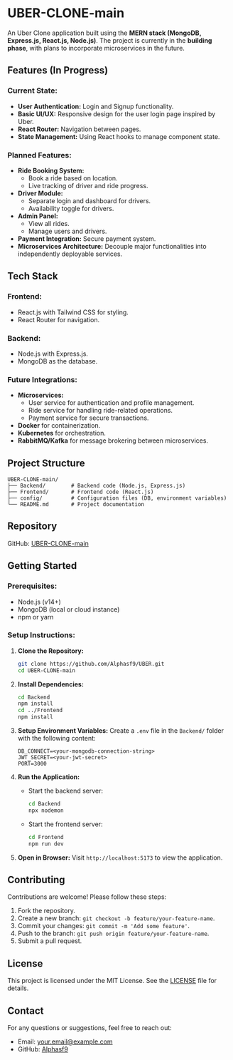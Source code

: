 # UBER-CLONE-main

An Uber Clone application built using the **MERN stack (MongoDB, Express.js, React.js, Node.js)**. The project is currently in the **building phase**, with plans to incorporate microservices in the future.

## Features (In Progress)

### Current State:
- **User Authentication:** Login and Signup functionality.
- **Basic UI/UX:** Responsive design for the user login page inspired by Uber.
- **React Router:** Navigation between pages.
- **State Management:** Using React hooks to manage component state.

### Planned Features:
- **Ride Booking System:**
  - Book a ride based on location.
  - Live tracking of driver and ride progress.
- **Driver Module:**
  - Separate login and dashboard for drivers.
  - Availability toggle for drivers.
- **Admin Panel:**
  - View all rides.
  - Manage users and drivers.
- **Payment Integration:** Secure payment system.
- **Microservices Architecture:** Decouple major functionalities into independently deployable services.

## Tech Stack

### Frontend:
- React.js with Tailwind CSS for styling.
- React Router for navigation.

### Backend:
- Node.js with Express.js.
- MongoDB as the database.

### Future Integrations:
- **Microservices:**
  - User service for authentication and profile management.
  - Ride service for handling ride-related operations.
  - Payment service for secure transactions.
- **Docker** for containerization.
- **Kubernetes** for orchestration.
- **RabbitMQ/Kafka** for message brokering between microservices.

## Project Structure
```
UBER-CLONE-main/
├── Backend/        # Backend code (Node.js, Express.js)
├── Frontend/       # Frontend code (React.js)
├── config/         # Configuration files (DB, environment variables)
└── README.md       # Project documentation
```

## Repository
GitHub: [UBER-CLONE-main](https://github.com/Alphasf9/UBER.git)

## Getting Started

### Prerequisites:
- Node.js (v14+)
- MongoDB (local or cloud instance)
- npm or yarn

### Setup Instructions:

1. **Clone the Repository:**
   ```bash
   git clone https://github.com/Alphasf9/UBER.git
   cd UBER-CLONE-main
   ```

2. **Install Dependencies:**
   ```bash
   cd Backend
   npm install
   cd ../Frontend
   npm install
   ```

3. **Setup Environment Variables:**
   Create a `.env` file in the `Backend/` folder with the following content:
   ```env
   DB_CONNECT=<your-mongodb-connection-string>
   JWT_SECRET=<your-jwt-secret>
   PORT=3000
   ```
   

4. **Run the Application:**
   - Start the backend server:
     ```bash
     cd Backend
     npx nodemon
     ```
   - Start the frontend server:
     ```bash
     cd Frontend
     npm run dev
     ```

5. **Open in Browser:**
   Visit `http://localhost:5173` to view the application.



## Contributing
Contributions are welcome! Please follow these steps:
1. Fork the repository.
2. Create a new branch: `git checkout -b feature/your-feature-name`.
3. Commit your changes: `git commit -m 'Add some feature'`.
4. Push to the branch: `git push origin feature/your-feature-name`.
5. Submit a pull request.

## License
This project is licensed under the MIT License. See the [LICENSE](LICENSE) file for details.

## Contact
For any questions or suggestions, feel free to reach out:
- Email: your.email@example.com
- GitHub: [Alphasf9](https://github.com/Alphasf9)

